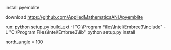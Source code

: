 install pyemblite

download https://github.com/AppliedMathematicsANU/pyemblite

run:
python setup.py build_ext -I "C:\Program Files\Intel\Embree3\include" -L "C:\Program Files\Intel\Embree3\lib"
python setup.py install


north_angle = 100
